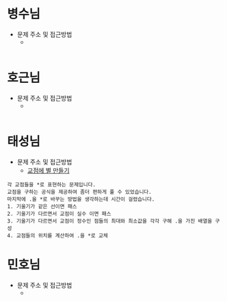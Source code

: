 # 병수님

- 문제 주소 및 접근방법
  - []()

```text

```

# 호근님

- 문제 주소 및 접근방법
  - []()

```text

```

# 태성님

- 문제 주소 및 접근방법
  - [교점에 별 만들기](https://programmers.co.kr/learn/courses/30/lessons/87377)

```text
각 교점들을 *로 표현하는 문제입니다.
교점을 구하는 공식을 제공하여 좀더 편하게 풀 수 있었습니다.
마지막에 .을 *로 바꾸는 방법을 생각하는데 시간이 걸렸습니다.
1. 기울기가 같은 선이면 패스
2. 기울기가 다르면서 교점이 실수 이면 패스
3. 기울기가 다르면서 교점이 정수인 점들의 최대와 최소값을 각각 구해 .을 가진 배열을 구성
4. 교점들의 위치를 계산하여 .을 *로 교체
```

# 민호님

- 문제 주소 및 접근방법
  - []()

```text

```
